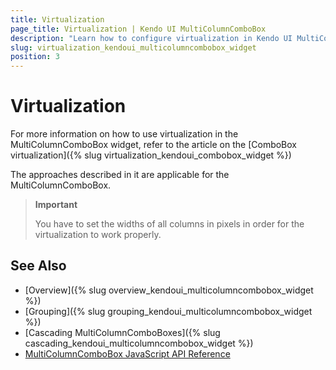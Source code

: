```yaml
---
title: Virtualization
page_title: Virtualization | Kendo UI MultiColumnComboBox
description: "Learn how to configure virtualization in Kendo UI MultiColumnComboBox, DropDownList, AutoComplete and MultiSelect widgets."
slug: virtualization_kendoui_multicolumncombobox_widget
position: 3
---
```


# Virtualization

For more information on how to use virtualization in the MultiColumnComboBox widget, refer to the article on the [ComboBox virtualization]({% slug virtualization_kendoui_combobox_widget %})

The approaches described in it are applicable for the MultiColumnComboBox.

> **Important**
>
> You have to set the widths of all columns in pixels in order for the virtualization to work properly.

## See Also

* [Overview]({% slug overview_kendoui_multicolumncombobox_widget %})
* [Grouping]({% slug grouping_kendoui_multicolumncombobox_widget %})
* [Cascading MultiColumnComboBoxes]({% slug cascading_kendoui_multicolumncombobox_widget %})
* [MultiColumnComboBox JavaScript API Reference](/api/javascript/ui/multicolumncombobox)
